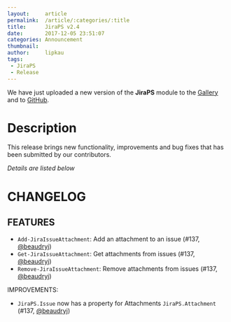 ```yaml
---
layout:     article
permalink:  /article/:categories/:title
title:      JiraPS v2.4
date:       2017-12-05 23:51:07
categories: Announcement
thumbnail:  
author:     lipkau
tags:
 - JiraPS
 - Release
---
```


We have just uploaded a new version of the **JiraPS** module to the [Gallery](https://www.powershellgallery.com/packages/JiraPS/2.4.0) and to [GitHub](https://github.com/AtlassianPS/JiraPS/releases/tag/v2.4.0).
<!--more-->

# Description
This release brings new functionality, improvements and bug fixes that has been submitted by our contributors.

_Details are listed below_

# CHANGELOG
## FEATURES
  - `Add-JiraIssueAttachment`: Add an attachment to an issue (#137, [@beaudryj][])
  - `Get-JiraIssueAttachment`: Get attachments from issues (#137, [@beaudryj][])
  - `Remove-JiraIssueAttachment`: Remove attachments from issues (#137, [@beaudryj][])

IMPROVEMENTS:
  - `JiraPS.Issue` now has a property for Attachments `JiraPS.Attachment` (#137, [@beaudryj][])


[@alexsuslin]: https://github.com/alexsuslin
[@axxelG]: https://github.com/axxelG
[@beaudryj]: https://github.com/beaudryj
[@brianbunke]: https://github.com/brianbunke
[@Clijsters]: https://github.com/Clijsters
[@colhal]: https://github.com/colhal
[@Dejulia489]: https://github.com/Dejulia489
[@ebekker]: https://github.com/ebekker
[@jkknorr]: https://github.com/jkknorr
[@kittholland]: https://github.com/kittholland
[@LiamLeane]: https://github.com/LiamLeane
[@lipkau]: https://github.com/lipkau
[@lukhase]: https://github.com/lukhase
[@padgers]: https://github.com/padgers
[@ThePSAdmin]: https://github.com/ThePSAdmin
